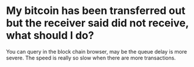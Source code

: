 # My bitcoin has been transferred out but the receiver said did not receive, what should I do?

You can query in the block chain browser, may be the queue delay is more severe. The speed is really so slow when there are more transactions.

